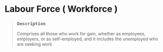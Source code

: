 # Labour Force ( Workforce )

> ### `Description`
>
> Comprises all those who work for gain, whether as employees, employers, or as self-employed, and it includes the unemployed who are seeking work
